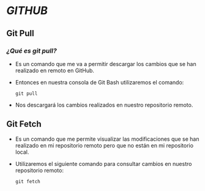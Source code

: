 # ***​GITHUB***
## **Git Pull**
### *¿Qué es git pull?*
- Es un comando que me va a permitir descargar los cambios que se han realizado en remoto en GitHub.
- Entonces en nuestra consola de Git Bash utilizaremos el comando:

      git pull
- Nos descargará los cambios realizados en nuestro repositorio remoto.

## **Git Fetch**
- Es un comando que me permite visualizar las modificaciones que se han realizado en mi repositorio remoto pero que no están en mi repositorio local.
- Utilizaremos el siguiente comando para consultar cambios en nuestro repositorio remoto:

      git fetch

  
